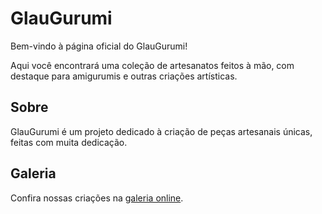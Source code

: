 # GlauGurumi
Bem-vindo à página oficial do GlauGurumi! 

Aqui você encontrará uma coleção de artesanatos feitos à mão, com destaque para amigurumis e outras criações artísticas. 

## Sobre
GlauGurumi é um projeto dedicado à criação de peças artesanais únicas, feitas com muita dedicação.

## Galeria
Confira nossas criações na [galeria online](https://seuusuario.github.io/glaugurumi).


